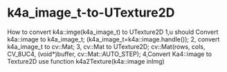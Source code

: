 # k4a_image_t-to-UTexture2D

How to convert k4a::imge(k4a_image_t) to UTexture2D
1,u should Convert k4a::image to k4a_image_t;
(k4a_image_t=k4a::image.handle());
2, convert k4a_image_t to cv::Mat;
3, cv::Mat to UTexture2D;
cv::Mat(rows, cols, CV_8UC4, (void*)buffer, cv::Mat::AUTO_STEP);
4,Convert Ka4::image to Texture2D
use function k4a2Texture(k4a::image inImg)


